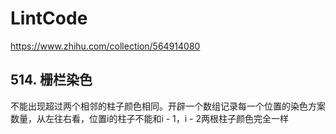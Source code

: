 # LintCode

https://www.zhihu.com/collection/564914080

## 514. 栅栏染色

不能出现超过两个相邻的柱子颜色相同。开辟一个数组记录每一个位置的染色方案数量，从左往右看，位置i的柱子不能和i - 1，i - 2两根柱子颜色完全一样